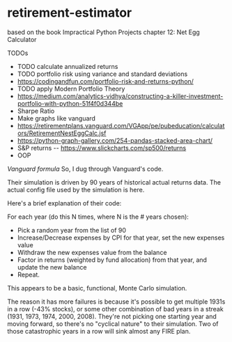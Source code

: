 # retirement-estimator
based on the book Impractical Python Projects chapter 12: Net Egg Calculator

TODOs
- TODO calculate annualized returns
- TODO portfolio risk using variance and standard deviations 
- https://codingandfun.com/portfolio-risk-and-returns-python/
- TODO apply Modern Portfolio Theory 
- https://medium.com/analytics-vidhya/constructing-a-killer-investment-portfolio-with-python-51f4f0d344be
- Sharpe Ratio
- Make graphs like vanguard
- https://retirementplans.vanguard.com/VGApp/pe/pubeducation/calculators/RetirementNestEggCalc.jsf
- https://python-graph-gallery.com/254-pandas-stacked-area-chart/
- S&P returns 
-- https://www.slickcharts.com/sp500/returns
- OOP

*Vanguard formula*
So, I dug through Vanguard's code.

Their simulation is driven by 90 years of historical actual returns data. The actual config file used by the simulation is here.

Here's a brief explanation of their code:

For each year (do this N times, where N is the # years chosen):
- Pick a random year from the list of 90
- Increase/Decrease expenses by CPI for that year, set the new expenses value
- Withdraw the new expenses value from the balance
- Factor in returns (weighted by fund allocation) from that year, and update the new balance
- Repeat.

This appears to be a basic, functional, Monte Carlo simulation.

The reason it has more failures is because it's possible to get multiple 1931s in a row (-43% stocks), or some other combination of bad years in a streak (1931, 1973, 1974, 2000, 2008). They're not picking one starting year and moving forward, so there's no "cyclical nature" to their simulation. Two of those catastrophic years in a row will sink almost any FIRE plan.
